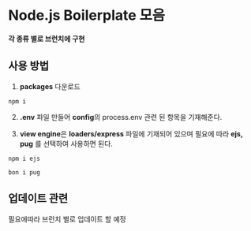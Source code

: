 # Node.js Boilerplate 모음 
**각 종류 별로 브런치에 구현**



## 사용 방법

1. **packages** 다운로드
~~~
npm i 
~~~

2. **.env** 파일 만들어 **config**의 process.env 관련 된 항목을 기재해준다.

3. **view engine**은 **loaders/express** 파일에 기재되어 있으며 필요에 따라 **ejs, pug** 를 선택하여 사용하면 된다.

~~~
npm i ejs
~~~
~~~
bon i pug
~~~


## 업데이트 관련
필요에따라 브런치 별로 업데이트 할 예정


